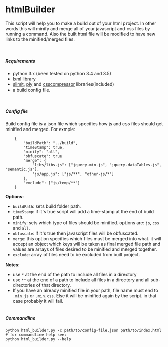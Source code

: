 **htmlBuilder**
===============

This script will help you to make a build out of your html project. In other words this will minify and merge all of your javascript and css files by running a command. Also the built html file will be modified to have new links to the minified/merged files.

<br>

##### Requirements #####
- python 3.x (been tested on python 3.4 and 3.5)
- [lxml](http://lxml.de/index.html) library
- [slimit](https://github.com/rspivak/slimit), [ply](http://www.dabeaz.com/ply) and [csscompressor](https://travis-ci.org/sprymix/csscompressor) libraries(included)
- a build config file.  
<br>

##### Config file #####
Build config file is a json file which specifies how js and css files should get minified and merged.
For exmple:
```
    {
        "buildPath": "../build",
        "timeStamp": true,
        "minify": "all",
        "obfuscate": true
        "merge": {
            "libs/libs.js": ["jquery.min.js", "jquery.dataTables.js", "semantic.js"],
            "js/app.js": ["js/**", "other-js/*"]
        },
        "exclude": ["js/temp/**"]
    }
```

**Options:**
- `buildPath`: sets build folder path.
- `timeStamp`:   if it's true script will add a time-stamp at the end of build path.
- `minify`:      sets which type of files should be minified. options are: `js`, `css` and `all`.
- `obfuscate`:   if it's true then javascript files will be obfuscated.
- `merge`:       this option specifies which files must be merged into what. it will accept an object which keys will be taken as final merged file path and values are arrays of files desired to be minified and merged together.
- `exclude`: array of files need to be excluded from built project.

**Notes:**
- use `*` at the end of the path to include all files in a directory 
- use `**` at the end of a path to include all files in a directory and all sub-directories of that directory.
- If you have an already minified file in your path, file name must end to `.min.js` or `.min.css`. Else it will be minified again by the script. in that case probably it will fail.
<br><br>

##### Commandline #####
    python html_builder.py -c path/to/config-file.json path/to/index.html
    # for commandline help see:
    python html_builder.py --help

